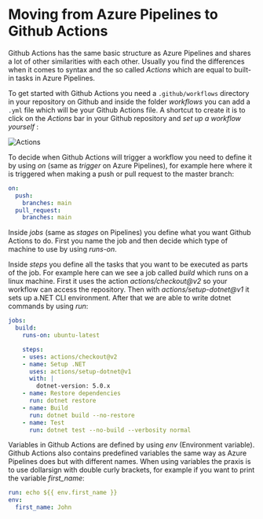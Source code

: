 # Moving from Azure Pipelines to Github Actions

Github Actions has the same basic structure as Azure Pipelines and shares a lot of other similarities with each other. Usually you find the differences when it comes to syntax and the so called _Actions_ which are equal to built-in tasks in Azure Pipelines. 

To get started with Github Actions you need a ``` .github/workflows ``` directory in your repository on Github and inside the folder _workflows_  you can add a ``` .yml ``` file which will be your Github Actions file. A shortcut to create it is to click on the _Actions_ bar in your Github repository and _set up a workflow yourself_ :

![Actions](Images/git_actions.png)

To decide when Github Actions will trigger a workflow you need to define it by using _on_ (same as _trigger_ on Azure Pipelines), for example here where it is triggered when making a push or pull request to the master branch:

```yml
on:
  push:
    branches: main
  pull_request:
    branches: main  
```

Inside _jobs_ (same as _stages_  on Pipelines) you define what you want Github Actions to do. First you name the job and then decide which type of machine to use by using _runs-on_. 

Inside _steps_ you define all the tasks that you want to be executed as parts of the job. For example here can we see a job called _build_ which runs on a linux machine. First it uses the action _actions/checkout@v2_ so your workflow can access the repository. Then with _actions/setup-dotnet@v1_ it sets up a.NET CLI environment. After that we are able to write dotnet commands by using _run_:

```yml
jobs:
  build:
    runs-on: ubuntu-latest

    steps:
    - uses: actions/checkout@v2
    - name: Setup .NET
      uses: actions/setup-dotnet@v1
      with: |
        dotnet-version: 5.0.x
    - name: Restore dependencies
      run: dotnet restore
    - name: Build
      run: dotnet build --no-restore
    - name: Test
      run: dotnet test --no-build --verbosity normal
```

Variables in Github Actions are defined by using _env_ (Environment variable). Github Actions also contains predefined variables the same way as Azure Pipelines does but with different names. When using variables the praxis is to use dollarsign with double curly brackets, for example if you want to print the variable _first_name_: 

```yml
run: echo ${{ env.first_name }}
env:
  first_name: John
```
